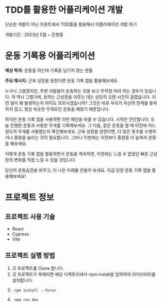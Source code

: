 # TDD를 활용한 어플리케이션 개발
단순한 개발이 아닌 프론트에서 TDD툴을 활용해서 어플리케이션 개발 하기


개발기간 : 2023년 5월 ~ 진행중

# 운동 기록용 어플리케이션
**예상 독자:** 운동을 하는데 기록을 남기지 않는 분들 

**주요 메시지:** 근육 성장을 원한다면 운동 기록 앱을 활용해보세요.

누구나 그랬겠지만, 주변 사람들이 운동하는 것을 보고 무작정 따라 하는 경우가 있습니다. 저 역시 그랬기에, 원하는 근성장을 이루는 데는 상당히 오랜 시간이 걸렸습니다. 이런 일이 왜 발생하는지 아직도 모르시겠습니까? 그것은 바로 우리가 자신의 한계를 돌파하지 않고, 항상 비슷한 무게로만 운동을 해왔기 때문입니다.

하지만 운동 기록 앱을 사용하면 이런 패턴을 바꿀 수 있습니다. 시작은 간단합니다. 오늘 진행한 운동과 사용한 무게를 기록해보세요. 그 다음, 같은 운동을 할 때 이전에 어느 정도의 무게를 사용했는지 확인해보세요. 근육 성장을 원한다면, 더 많은 횟수를 수행하거나 중량을 늘리는 것이 필요합니다. 그러니 이번에는 이전보다 중량을 더 높여서 운동을 해보세요.

이렇게 운동 기록 앱을 활용하면서 운동을 계속하면, 이전에는 느낄 수 없었던 빠른 근성장의 변화를 직접 느낄 수 있을 것입니다.

당신의 운동습관을 바꾸고, 더 나은 미래를 만들어 보세요. 지금 당장 운동 기록 앱을 활용해보세요!

# 프로젝트 정보
## 프로젝트 사용 기술
  - React
  - Cypress
  - Vite
 
    
## 프로젝트 실행 방법
1. 깃 프로젝트를 Clone 합니다.
2. 깃 프로젝트가 복제되면 해당 디렉토리에서 npm install을 입력하여 라이브러리를 설치합니다.
3. 
        npm install --force
4.  
        npm run dev

